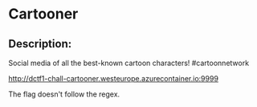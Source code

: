 
# Cartooner
## Description:
Social media of all the best-known cartoon characters!
#cartoonnetwork

http://dctf1-chall-cartooner.westeurope.azurecontainer.io:9999

The flag doesn't follow the regex.


